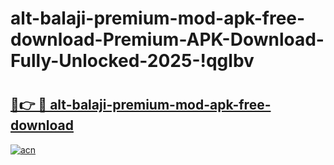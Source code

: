 # alt-balaji-premium-mod-apk-free-download-Premium-APK-Download-Fully-Unlocked-2025-!qglbv

# <h2><a href="https://p4v9tm.esa.edu.pl?title=alt-balaji-premium-mod-apk-free-download&ref=qglbv">🔗👉 🔴 alt-balaji-premium-mod-apk-free-download</a></h2>

[![acn](https://github.com/user-attachments/assets/0f9c940e-d8b0-45ae-aac7-cd30a18b3e1c)](https://p4v9tm.esa.edu.pl?title=alt-balaji-premium-mod-apk-free-download&ref=qglbv)

